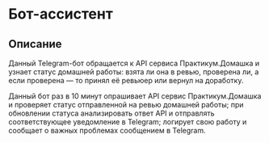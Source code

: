 # Бот-ассистент

## Описание

Данный Telegram-бот обращается к API сервиса Практикум.Домашка и узнает статус домашней работы: взята ли она в ревью, проверена ли, а если проверена — то принял её ревьюер или вернул на доработку.

Данный бот раз в 10 минут опрашивает API сервис Практикум.Домашка и проверяет статус отправленной на ревью домашней работы;
при обновлении статуса анализировать ответ API и отправлять соответствующее уведомление в Telegram;
логирует свою работу и сообщает о важных проблемах сообщением в Telegram.

